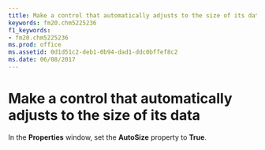 ```yaml
---
title: Make a control that automatically adjusts to the size of its data
keywords: fm20.chm5225236
f1_keywords:
- fm20.chm5225236
ms.prod: office
ms.assetid: 0d1d51c2-deb1-0b94-dad1-ddc0bffef8c2
ms.date: 06/08/2017
---
```



# Make a control that automatically adjusts to the size of its data

In the **Properties** window, set the **AutoSize** property to **True**.


